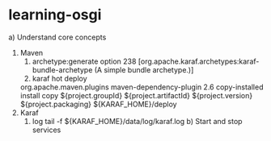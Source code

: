 learning-osgi
=============

a) Understand core concepts
   1. Maven 
      1) archetype:generate option 238 [org.apache.karaf.archetypes:karaf-bundle-archetype (A simple bundle archetype.)]
      2) karaf hot deploy
      <plugin>
        <groupId>org.apache.maven.plugins</groupId>
        <artifactId>maven-dependency-plugin</artifactId>
        <version>2.6</version>
        <executions>
          <execution>
            <id>copy-installed</id>
            <phase>install</phase>
            <goals>
              <goal>copy</goal>
            </goals>
            <configuration>
              <artifactItems>
                <artifactItem>
                  <groupId>${project.groupId}</groupId>
                  <artifactId>${project.artifactId}</artifactId>
                  <version>${project.version}</version>
                  <type>${project.packaging}</type>
                </artifactItem>
              </artifactItems>
              <outputDirectory>${KARAF_HOME}/deploy</outputDirectory>
            </configuration>
          </execution>
        </executions>
      </plugin>      
   2. Karaf
      1) log
      	 tail -f ${KARAF_HOME}/data/log/karaf.log
b) Start and stop services